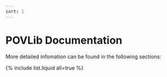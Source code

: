 ```yaml
---
sort: 1
---
```


# POVLib Documentation



More detailed infomation can be found in the following sections:

{% include list.liquid all=true %}
